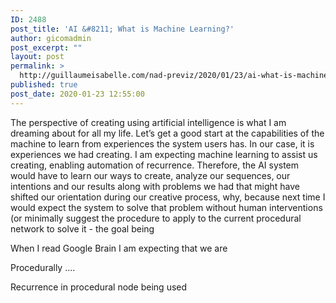 ```yaml
---
ID: 2488
post_title: 'AI &#8211; What is Machine Learning?'
author: gicomadmin
post_excerpt: ""
layout: post
permalink: >
  http://guillaumeisabelle.com/nad-previz/2020/01/23/ai-what-is-machine-learning/
published: true
post_date: 2020-01-23 12:55:00
---
```

<!-- wp:paragraph -->

The perspective of creating using artificial intelligence is what I am dreaming about for all my life. Let’s get a good start at the capabilities of the machine to learn from experiences the system users has. In our case, it is experiences we had creating. I am expecting machine learning to assist us creating, enabling automation of recurrence. Therefore, the AI system would have to learn our ways to create, analyze our sequences, our intentions and our results along with problems we had that might have shifted our orientation during our creative process, why, because next time I would expect the system to solve that problem without human interventions (or minimally suggest the procedure to apply to the current procedural network to solve it - the goal being 

<!-- /wp:paragraph -->

<!-- wp:paragraph -->

When I read Google Brain I am expecting that we are 

<!-- /wp:paragraph -->

<!-- wp:paragraph -->

Procedurally ....

<!-- /wp:paragraph -->

<!-- wp:paragraph -->

Recurrence in procedural node being used

<!-- /wp:paragraph -->
